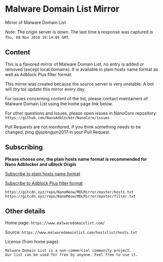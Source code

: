 # Malware Domain List Mirror

Mirror of Malware Domain List

*Note*: The origin server is down. The last time a response was captured is
`Thu, 08 Nov 2018 19:14:05 GMT`.

## Content

This is a flavored mirror of Malware Domain List, no entry is added or removed
(except local domains). It is available in plain hosts name format as well as
Adblock Plus filter format.

This mirror was created because the source server is very unstable. A bot will
(try to) update this mirror every day.

For issues concerning content of the list, please contact maintainers of
Malware Domain List using the home page link below.

For other questions and issues, please open issues in NanoCore repository:
`https://github.com/NanoAdblocker/NanoCore/issues`

Pull Requests are not monitored, if you think something needs to be changed,
ping @jspenguin2017 in your Pull Request.

## Subscribing

**Please choose *one*, the plain hosts name format is recommended for Nano
Adblocker and uBlock Origin**

[Subscribe to plain hosts name format](https://subscribe.adblockplus.org/?location=https%3A%2F%2Fgitcdn.xyz%2Frepo%2FNanoMeow%2FMDLMirror%2Fmaster%2Fhosts.txt&title=Malware%20Domain%20List)

[Subscribe to Adblock Plus filter format](https://subscribe.adblockplus.org/?location=https%3A%2F%2Fgitcdn.xyz%2Frepo%2FNanoMeow%2FMDLMirror%2Fmaster%2Ffilter.txt&title=Malware%20Domain%20List)

```
https://gitcdn.xyz/repo/NanoMeow/MDLMirror/master/hosts.txt
https://gitcdn.xyz/repo/NanoMeow/MDLMirror/master/filter.txt
```

## Other details

Home page: `https://www.malwaredomainlist.com/`

Source: `https://www.malwaredomainlist.com/hostslist/hosts.txt`

License (from home page):
```
Malware Domain List is a non-commercial community project.
Our list can be used for free by anyone. Feel free to use it.
```
